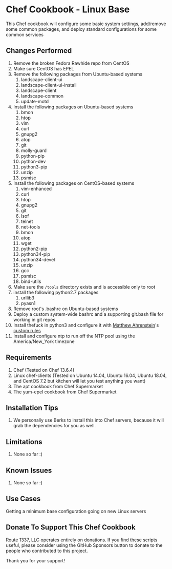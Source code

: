 Chef Cookbook - Linux Base
==============
This Chef cookbook will configure some basic system settings, add/remove some common packages, and deploy standard configurations for some common services  

Changes Performed
------------
1. Remove the broken Fedora Rawhide repo from CentOS 
2. Make sure CentOS has EPEL
3. Remove the following packages from Ubuntu-based systems
    1. landscape-client-ui
    2. landscape-client-ui-install
    3. landscape-client
    4. landscape-common
    5. update-motd
4. Install the following packages on Ubuntu-based systems
    1. bmon
    2. htop
    3. vim
    4. curl
    5. gnupg2
    6. atop
    7. git
    8. molly-guard
    9. python-pip
    10. python-dev
    11. python3-pip
    12. unzip
    13. psmisc
5. Install the following packages on CentOS-based systems
    1. vim-enhanced
    2. curl
    3. htop
    4. gnupg2
    5. git
    6. lsof
    7. telnet
    8. net-tools
    9. bmon
    10. atop
    11. wget
    12. python2-pip
    13. python34-pip
    14. python34-devel
    15. unzip
    16. gcc
    17. psmisc
    18. bind-utils
6. Make sure the `/tools` directory exists and is accessible only to root
7. install the following python2.7 packages
    1. urllib3
    2. pyasn1
8. Remove root's .bashrc on Ubuntu-based systems
9. Deploy a custom system-wide bashrc and a supporting git.bash file for working in git repos
10. Install thefuck in python3 and configure it with [Matthew Ahrenstein](https://www.ahrenstein.com)'s [custom rules](https://github.com/ahrenstein/thefuck-rules)
11. Install and configure ntp to run off the NTP pool using the America/New_York timezone

Requirements
------------
1. Chef (Tested on Chef 13.6.4)
2. Linux chef-clients (Tested on Ubuntu 14.04, Ubuntu 16.04, Ubuntu 18.04, and CentOS 7.2 but kitchen will let you test anything you want)
3. The apt cookbook from Chef Supermarket
4. The yum-epel cookbook from Chef Supermarket

Installation Tips
------------

1. We personally use Berks to install this into Chef servers, because it will grab the dependencies for you as well.

Limitations
------------
 1. None so far :)

Known Issues
------------
1. None so far :)

Use Cases
------------
Getting a minimum base configuration going on new Linux servers 

Donate To Support This Chef Cookbook
------------
Route 1337, LLC operates entirely on donations. If you find these scripts useful, please consider using the GitHub Sponsors button to donate to the people who contributed to this project.

Thank you for your support!

